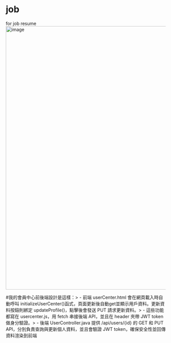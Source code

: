 # job
for job resume
<img width="1877" height="828" alt="image" src="https://github.com/user-attachments/assets/c20c3a12-5948-4689-b0e9-38abeaafacf9" />


#我的會員中心前後端設計是這樣：> - 前端 userCenter.html 會在網頁載入時自動呼叫 initializeUserCenter()函式，頁面更新後自動get並顯示用戶資料。更新資料按鈕則綁定 updateProfile()，點擊後會發送 PUT 請求更新資料。> - 這些功能都寫在 usercenter.js，用 fetch 串接後端 API，並且在 header 夾帶 JWT token 做身分驗證。> - 後端 UserController.java 提供 /api/users/{id} 的 GET 和 PUT API，分別負責查詢與更新個人資料，並且會驗證 JWT token，確保安全性並回傳資料渲染到前端
